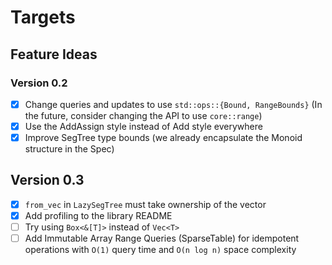 # Targets

## Feature Ideas

### Version 0.2

- [x] Change queries and updates to use `std::ops::{Bound, RangeBounds}`
  (In the future, consider changing the API to use `core::range`)
- [x] Use the AddAssign style instead of Add style everywhere
- [x] Improve SegTree type bounds (we already encapsulate the Monoid structure in the Spec)

## Version 0.3

- [x] `from_vec` in `LazySegTree` must take ownership of the vector
- [x] Add profiling to the library README
- [ ] Try using `Box<&[T]>` instead of `Vec<T>`
- [ ] Add Immutable Array Range Queries (SparseTable) for idempotent operations with `O(1)` query time and `O(n log n)` space complexity
